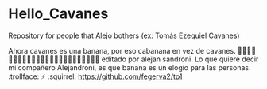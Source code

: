 # Hello_Cavanes
Repository for people that Alejo bothers (ex: Tomás Ezequiel Cavanes)


Ahora cavanes es una banana, por eso cabanana en vez de cavanes. :banana::banana::banana::banana::banana::banana::banana::banana::banana::banana::banana::banana::banana::banana::banana::banana::banana::banana::banana::banana::banana::banana::banana::banana:
editado por alejan sandroni.
Lo que quiere decir mi compañero Alejandroni, es que banana es un elogio para las personas.
:trollface: :zap: :squirrel:
https://github.com/fegerva2/tp1
